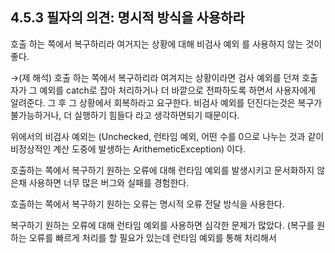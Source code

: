 ## 4.5.3 필자의 의견: 명시적 방식을 사용하라

호출 하는 쪽에서 복구하리라 여거지는 상황에 대해 비검사 예외 를 사용하지 않는 것이 좋다.

→(제 해석) 호출 하는 쪽에서 복구하리라 여겨지는 상황이라면 검사 예외를 던져 호출자가 그 예외를 catch로 잡아 처리하거나 더 바깥으로 전파하도록 하면서 사용자에게 
알려준다. 
그 후 그 상황에서 회복하라고 요구한다. 비검사 예외를 던진다는것은 복구가 불가능하거나, 더 실행하기 힘들다 라고 생각하면되기 때문이다.


위에서의 비검사 예외는 (Unchecked, 런타임 예외, 어떤 수를 0으로 나누는 것과 같이 비정상적인 계산 도중에 발생하는 ArithemeticException) 이다.

호출하는 쪽에서 복구하기 원하는 오류에 대해 런타임 예외를 발생시키고 문서화하지 않은채 사용하면 너무 많은 버그와 실패를 경험한다.

호출하는 쪽에서 복구하기 원하는 오류는 명시적 오류 전달 방식을 사용한다.

복구하기 원하는 오류에 대해 런타임 예외를 사용하면 심각한 문제가 많았다. (복구를 원하는 오류를 빠르게 처리를 할 필요가 있는데 런타임 예외를 통해 처리해서
